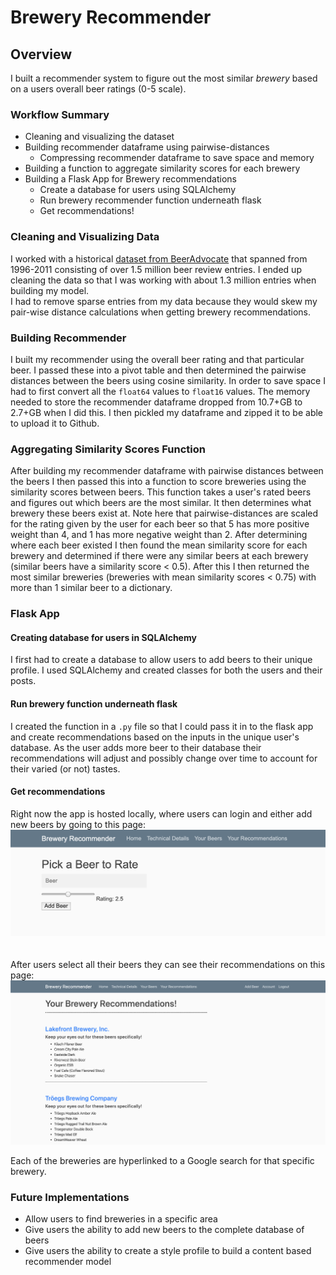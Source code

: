 # Brewery Recommender

## Overview
I built a recommender system to figure out the most similar <em>brewery</em> based on a users overall beer ratings (0-5 scale).

### Workflow Summary
- Cleaning and visualizing the dataset
- Building recommender dataframe using pairwise-distances
  - Compressing recommender dataframe to save space and memory
- Building a function to aggregate similarity scores for each brewery
- Building a Flask App for Brewery recommendations
  - Create a database for users using SQLAlchemy
  - Run brewery recommender function underneath flask
  - Get recommendations!

### Cleaning and Visualizing Data
I worked with a historical [dataset from BeerAdvocate](https://www.kaggle.com/rdoume/beerreviews) that spanned from 1996-2011 consisting of over 1.5 million beer review entries. I ended up cleaning the data so that I was working with about 1.3 million entries when building my model.
<br>
I had to remove sparse entries from my data because they would skew my pair-wise distance calculations when getting brewery recommendations.

### Building Recommender
I built my recommender using the overall beer rating and that particular beer. I passed these into a pivot table and then determined the pairwise distances between the beers using cosine similarity. In order to save space I had to first convert all the `float64` values to `float16` values. The memory needed to store the recommender dataframe dropped from 10.7+GB to 2.7+GB when I did this. I then pickled my dataframe and zipped it to be able to upload it to Github.

### Aggregating Similarity Scores Function
After building my recommender dataframe with pairwise distances between the beers I then passed this into a function to score breweries using the similarity scores between beers. This function takes a user's rated beers and figures out which beers are the most similar. It then determines what brewery these beers exist at. Note here that pairwise-distances are scaled for the rating given by the user for each beer so that 5 has more positive weight than 4, and 1 has more negative weight than 2. After determining where each beer existed I then found the mean similarity score for each brewery and determined if there were any similar beers at each brewery (similar beers have a similarity score < 0.5). After this I then returned the most similar breweries (breweries with mean similarity scores < 0.75) with more than 1 similar beer to a dictionary.

### Flask App
#### Creating database for users in SQLAlchemy
I first had to create a database to allow users to add beers to their unique profile. I used SQLAlchemy and created classes for both the users and their posts.

#### Run brewery function underneath flask
I created the function in a `.py` file so that I could pass it in to the flask app and create recommendations based on the inputs in the unique user's database. As the user adds more beer to their database their recommendations will adjust and possibly change over time to account for their varied (or not) tastes.

#### Get recommendations
Right now the app is hosted locally, where users can login and either add new beers by going to this page:
![](images/pick_beers.png)
<br>
<br>
<br>
After users select all their beers they can see their recommendations on this page:
![](images/recommendations_flask.png)

Each of the breweries are hyperlinked to a Google search for that specific brewery.

### Future Implementations
- Allow users to find breweries in a specific area
- Give users the ability to add new beers to the complete database of beers
- Give users the ability to create a style profile to build a content based recommender model
